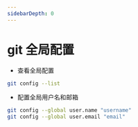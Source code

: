 ```yaml
---
sidebarDepth: 0
---
```


# git 全局配置

- 查看全局配置
```sh
git config --list
```

- 配置全局用户名和邮箱
```sh
git config --global user.name "username"  
git config --global user.email "email"
```